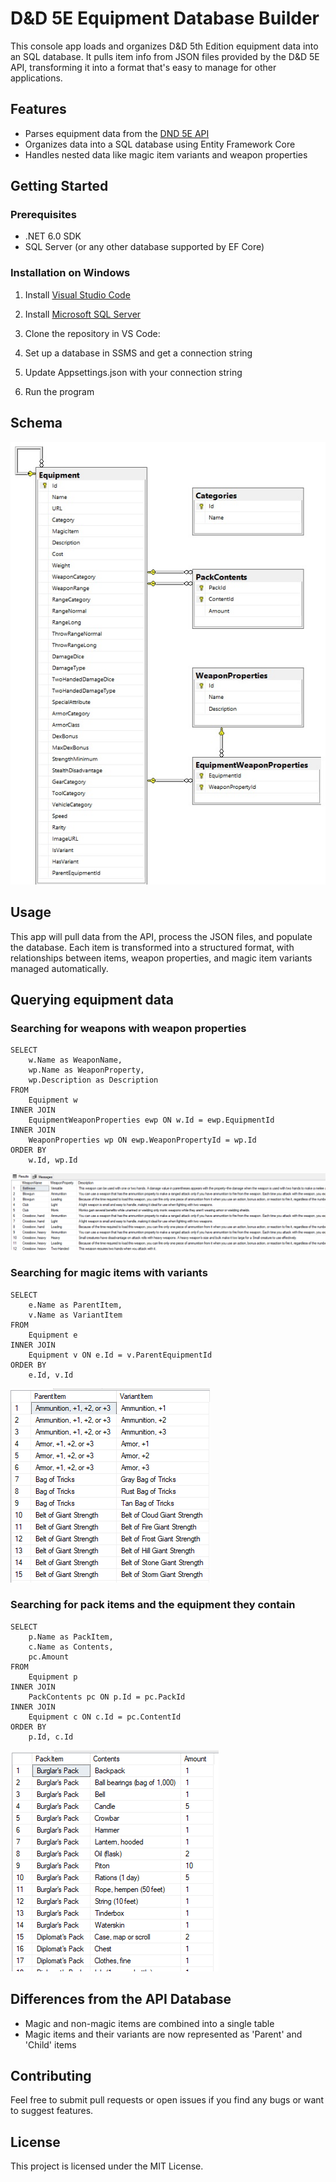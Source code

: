 # D&D 5E Equipment Database Builder
This console app loads and organizes D&D 5th Edition equipment data into an SQL database. It pulls item info from JSON files provided by the D&D 5E API, transforming it into a format that's easy to manage for other applications.

## Features
- Parses equipment data from the <a href="https://www.dnd5eapi.co/" target="_blank">DND 5E API</a>
- Organizes data into a SQL database using Entity Framework Core
- Handles nested data like magic item variants and weapon properties

## Getting Started

### Prerequisites
- .NET 6.0 SDK
- SQL Server (or any other database supported by EF Core)

### Installation on Windows
1. Install [Visual Studio Code](https://code.visualstudio.com/download)

2. Install [Microsoft SQL Server](https://learn.microsoft.com/en-us/sql/ssms/download-sql-server-management-studio-ssms?view=sql-server-ver16)

3. Clone the repository in VS Code:

4. Set up a database in SSMS and get a connection string

5. Update Appsettings.json with your connection string

6. Run the program


## Schema
![Schema](https://github.com/Dtlvoigt/Equipment-Database-Populator-5E/blob/master/Schema.png "Database Schema")

## Usage
This app will pull data from the API, process the JSON files, and populate the database. Each item is transformed into a structured format, with relationships between items, weapon properties, and magic item variants managed automatically.

## Querying equipment data
### Searching for weapons with weapon properties
```
SELECT
	w.Name as WeaponName,
	wp.Name as WeaponProperty,
	wp.Description as Description
FROM 
	Equipment w
INNER JOIN
	EquipmentWeaponProperties ewp ON w.Id = ewp.EquipmentId
INNER JOIN
	WeaponProperties wp ON ewp.WeaponPropertyId = wp.Id
ORDER BY
	w.Id, wp.Id
```
![Weapon property query results](https://github.com/Dtlvoigt/Equipment-Database-Populator-5E/blob/master/WeaponPropertiesQuery.png "Weapon Query")

### Searching for magic items with variants
```
SELECT
	e.Name as ParentItem,
	v.Name as VariantItem
FROM 
	Equipment e
INNER JOIN
	Equipment v ON e.Id = v.ParentEquipmentId
ORDER BY
	e.Id, v.Id
```
![Variant items query results](https://github.com/Dtlvoigt/Equipment-Database-Populator-5E/blob/master/VariantItemsQuery.png "Variants Query")

### Searching for pack items and the equipment they contain
```
SELECT
	p.Name as PackItem,
	c.Name as Contents,
	pc.Amount
FROM 
	Equipment p
INNER JOIN
	PackContents pc ON p.Id = pc.PackId
INNER JOIN
	Equipment c ON c.Id = pc.ContentId
ORDER BY
	p.Id, c.Id
```
![Pack items query results](https://github.com/Dtlvoigt/Equipment-Database-Populator-5E/blob/master/PackContentsQuery.png "Packs Query")

## Differences from the API Database
- Magic and non-magic items are combined into a single table
- Magic items and their variants are now represented as 'Parent' and 'Child' items 

## Contributing
Feel free to submit pull requests or open issues if you find any bugs or want to suggest features.

## License
This project is licensed under the MIT License.
